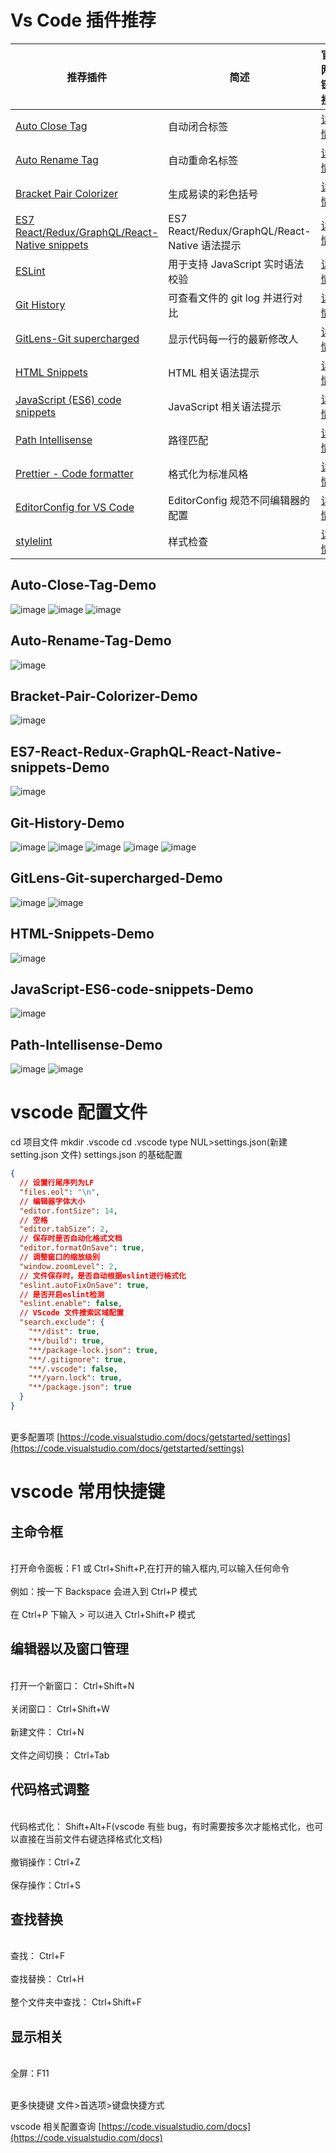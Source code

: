 # Vs Code 插件推荐

| 推荐插件                                                                                             | 简述                                          | 官网链接                                                                                       |
| ---------------------------------------------------------------------------------------------------- | --------------------------------------------- | ---------------------------------------------------------------------------------------------- |
| [Auto Close Tag](#Auto-Close-Tag-Demo)                                                               | 自动闭合标签                                  | [详情](https://marketplace.visualstudio.com/items?itemName=formulahendry.auto-close-tag)       |
| [Auto Rename Tag](#Auto-Rename-Tag-Demo)                                                             | 自动重命名标签                                | [详情](https://marketplace.visualstudio.com/items?itemName=formulahendry.auto-rename-tag)      |
| [Bracket Pair Colorizer](#Bracket-Pair-Colorizer-Demo)                                               | 生成易读的彩色括号                            | [详情](https://marketplace.visualstudio.com/items?itemName=CoenraadS.bracket-pair-colorizer)   |
| [ES7 React/Redux/GraphQL/React-Native snippets](#ES7-React-Redux-GraphQL-React-Native-snippets-Demo) | ES7 React/Redux/GraphQL/React-Native 语法提示 | [详情](https://marketplace.visualstudio.com/items?itemName=dsznajder.es7-react-js-snippets)    |
| [ESLint](#ESLint-Demo)                                                                               | 用于支持 JavaScript 实时语法校验              | [详情](https://marketplace.visualstudio.com/items?itemName=dbaeumer.vscode-eslint)             |
| [Git History](#Git-History-Demo)                                                                     | 可查看文件的 git log 并进行对比               | [详情](https://marketplace.visualstudio.com/items?itemName=donjayamanne.githistory)            |
| [GitLens-Git supercharged](#GitLens-Git-supercharged-Demo)                                           | 显示代码每一行的最新修改人                    | [详情](https://marketplace.visualstudio.com/items?itemName=eamodio.gitlens)                    |
| [HTML Snippets](#HTML-Snippets-Demo)                                                                 | HTML 相关语法提示                             | [详情](https://marketplace.visualstudio.com/items?itemName=abusaidm.html-snippets)             |
| [JavaScript (ES6) code snippets](#JavaScript-ES6-code-snippets-Demo)                                 | JavaScript 相关语法提示                       | [详情](https://marketplace.visualstudio.com/items?itemName=xabikos.JavaScriptSnippets)         |
| [Path Intellisense](#Path-Intellisense-Demo)                                                         | 路径匹配                                      | [详情](https://marketplace.visualstudio.com/items?itemName=christian-kohler.path-intellisense) |
| [Prettier - Code formatter](#Prettier-Code-formatter-Demo)                                           | 格式化为标准风格                              | [详情](https://marketplace.visualstudio.com/items?itemName=esbenp.prettier-vscode)             |
| [EditorConfig for VS Code](#EditorConfig-for-VS-Code-Demo)                                           | EditorConfig 规范不同编辑器的配置             | [详情](https://marketplace.visualstudio.com/items?itemName=EditorConfig.EditorConfig)          |
| [stylelint](#stylelint-Demo)                                                                         | 样式检查                                      | [详情](https://marketplace.visualstudio.com/items?itemName=shinnn.stylelint)                   |

## Auto-Close-Tag-Demo

![image](https://github.com/18846033907/vscode-setting/blob/master/vscode-plugins-docs/imges/Auto-Close-Tag/close-tag.gif)
![image](https://github.com/18846033907/vscode-setting/blob/master/vscode-plugins-docs/imges/Auto-Close-Tag/st3.gif)
![image](https://github.com/18846033907/vscode-setting/blob/master/vscode-plugins-docs/imges/Auto-Close-Tag/usage.gif)

## Auto-Rename-Tag-Demo

![image](https://github.com/18846033907/vscode-setting/blob/master/vscode-plugins-docs/imges/Auto-Rename-Tag/usage.gif)

## Bracket-Pair-Colorizer-Demo

![image](https://github.com/18846033907/vscode-setting/blob/master/vscode-plugins-docs/imges/Bracket-Pair-Colorizer/usage.gif)

## ES7-React-Redux-GraphQL-React-Native-snippets-Demo

![image](https://github.com/18846033907/vscode-setting/blob/master/vscode-plugins-docs/imges/ES7-React-Redux-GraphQL-ReactNative-snippets/usage.gif)

## Git-History-Demo

![image](https://github.com/18846033907/vscode-setting/blob/master/vscode-plugins-docs/imges/Git-History/compare.gif)
![image](https://github.com/18846033907/vscode-setting/blob/master/vscode-plugins-docs/imges/Git-History/fileHistoryCommand.gif)
![image](https://github.com/18846033907/vscode-setting/blob/master/vscode-plugins-docs/imges/Git-History/fileHistoryCommandMore.gif)
![image](https://github.com/18846033907/vscode-setting/blob/master/vscode-plugins-docs/imges/Git-History/gitLogv2.gif)
![image](https://github.com/18846033907/vscode-setting/blob/master/vscode-plugins-docs/imges/Git-History/lineHistoryCommand.gif)

## GitLens-Git-supercharged-Demo

![image](https://github.com/18846033907/vscode-setting/blob/master/vscode-plugins-docs/imges/GitLens%20%E2%80%94%20Git%20supercharged/gitlens-preview.gif)
![image](https://github.com/18846033907/vscode-setting/blob/master/vscode-plugins-docs/imges/GitLens%20%E2%80%94%20Git%20supercharged/usage.gif)

## HTML-Snippets-Demo

![image](https://github.com/18846033907/vscode-setting/blob/master/vscode-plugins-docs/imges/HTML-Snippets/usage.gif)

## JavaScript-ES6-code-snippets-Demo

![image](https://github.com/18846033907/vscode-setting/blob/master/vscode-plugins-docs/imges/JavaScript-ES6-code-snippets/usage.gif)

## Path-Intellisense-Demo

![image](https://github.com/18846033907/vscode-setting/blob/master/vscode-plugins-docs/imges/Path-Intellisense/iaHeUiDeTUZuo.gif)
![image](https://github.com/18846033907/vscode-setting/blob/master/vscode-plugins-docs/imges/Path-Intellisense/usage.gif)

# vscode 配置文件

cd 项目文件
mkdir .vscode
cd .vscode
type NUL>settings.json(新建 setting.json 文件)
settings.json 的基础配置

```json
{
  // 设置行尾序列为LF
  "files.eol": "\n",
  // 编辑器字体大小
  "editor.fontSize": 14,
  // 空格
  "editor.tabSize": 2,
  // 保存时是否自动化格式文档
  "editor.formatOnSave": true,
  // 调整窗口的缩放级别
  "window.zoomLevel": 2,
  // 文件保存时，是否自动根据eslint进行格式化
  "eslint.autoFixOnSave": true,
  // 是否开启eslint检测
  "eslint.enable": false,
  // VScode 文件搜索区域配置
  "search.exclude": {
    "**/dist": true,
    "**/build": true,
    "**/package-lock.json": true,
    "**/.gitignore": true,
    "**/.vscode": false,
    "**/yarn.lock": true,
    "**/package.json": true
  }
}
```

<br>更多配置项 [https://code.visualstudio.com/docs/getstarted/settings](https://code.visualstudio.com/docs/getstarted/settings)<br>

# vscode 常用快捷键

## 主命令框

<br>打开命令面板：F1 或 Ctrl+Shift+P,在打开的输入框内,可以输入任何命令<br>
<br>例如：按一下 Backspace 会进入到 Ctrl+P 模式<br>
<br>在 Ctrl+P 下输入 > 可以进入 Ctrl+Shift+P 模式<br>

## 编辑器以及窗口管理

<br>打开一个新窗口： Ctrl+Shift+N<br>
<br>关闭窗口： Ctrl+Shift+W<br>
<br>新建文件： Ctrl+N<br>
<br>文件之间切换： Ctrl+Tab<br>

## 代码格式调整

<br>代码格式化： Shift+Alt+F(vscode 有些 bug，有时需要按多次才能格式化，也可以直接在当前文件右键选择格式化文档)<br>
<br>撤销操作：Ctrl+Z<br>
<br>保存操作：Ctrl+S<br>

## 查找替换

<br>查找： Ctrl+F<br>
<br>查找替换： Ctrl+H<br>
<br>整个文件夹中查找： Ctrl+Shift+F<br>

## 显示相关

<br>全屏：F11<br>

<br>更多快捷键 文件>首选项>键盘快捷方式<br>

vscode 相关配置查询 [https://code.visualstudio.com/docs](https://code.visualstudio.com/docs)
